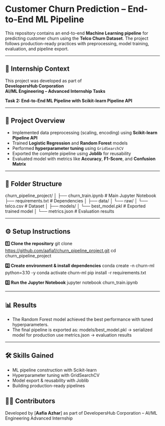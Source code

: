# Customer Churn Prediction – End-to-End ML Pipeline

This repository contains an end-to-end **Machine Learning pipeline** for predicting customer churn using the **Telco Churn Dataset**. The project follows production-ready practices with preprocessing, model training, evaluation, and pipeline export.

---

## 📌 Internship Context
This project was developed as part of  
**DevelopersHub Corporation**  
**AI/ML Engineering – Advanced Internship Tasks**  

**Task 2: End-to-End ML Pipeline with Scikit-learn Pipeline API**  

---

## 🚀 Project Overview
- Implemented data preprocessing (scaling, encoding) using **Scikit-learn Pipeline API**  
- Trained **Logistic Regression** and **Random Forest** models  
- Performed **hyperparameter tuning** using `GridSearchCV`  
- Exported the complete pipeline using **Joblib** for reusability  
- Evaluated model with metrics like **Accuracy**, **F1-Score**, and **Confusion Matrix**

---

## 📂 Folder Structure
churn_pipeline_project/
│
├── churn_train.ipynb        # Main Jupyter Notebook
├── requirements.txt         # Dependencies
│
├── data/
│   └── raw/
│       └── telco.csv        # Dataset
│
├── models/
│   └── best_model.pkl       # Exported trained model
│
└── metrics.json             # Evaluation results

---

## ⚙️ Setup Instructions
**1️⃣ Clone the repository**
git clone https://github.com/aafia1/churn_pipeline_project.git
cd churn_pipeline_project

**2️⃣ Create environment & install dependencies**
conda create -n churn-ml python=3.10 -y
conda activate churn-ml
pip install -r requirements.txt

**3️⃣ Run the Jupyter Notebook**
jupyter notebook churn_train.ipynb

---

## 📊 Results
- The Random Forest model achieved the best performance with tuned hyperparameters.
- The final pipeline is exported as:
  models/best_model.pkl → serialized model for production use
  metrics.json → evaluation results

---

## 🛠️ Skills Gained
- ML pipeline construction with Scikit-learn
- Hyperparameter tuning with GridSearchCV
- Model export & reusability with Joblib
- Building production-ready pipelines

## 👨‍💻 Contributors
Developed by [**Aafia Azhar**]
as part of DevelopersHub Corporation – AI/ML Engineering Advanced Internship
